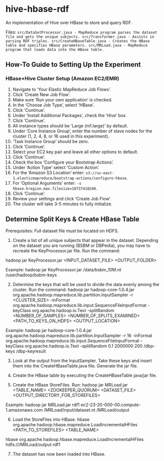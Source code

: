 hive-hbase-rdf
====================

An implementation of Hive over HBase to store and query RDF.

Files:
`src/DataSetProcessor.java - MapReduce program parses the dataset file and gets the unique subjects.
src/Transformer.java - Assists in parsing RDF triples.
src/CreateHBaseTable.java - Creates the HBase table and specifies HBase parameters.
src/MRLoad.java - MapReduce program that loads data into the HBase table.`


How-To Guide to Setting Up the Experiment
---------------------
### HBase+Hive Cluster Setup (Amazon EC2/EMR)

1. Navigate to ‘Your Elastic MapReduce Job Flows’.
2. Click ‘Create New Job Flow’.
3. Make sure ‘Run your own application’ is checked.
4. In the ‘Choose Job Type’, select ‘HBase’.
5. Click ‘Continue’.
6. Under ‘Install Additional Packages’, check the ‘Hive’ box.
7. Click ‘Continue’.
8. All instance types should be ‘Large (m1.large)’ by default.
9. Under ‘Core Instance Group’, enter the number of slave nodes for the cluster (1, 2, 4, 8, or 16 used in this experiment).
10.	‘Task Instance Group’ should be zero.
11.	Click ‘Continue’.
12.	Select your EC2 key pair and leave all other options to default.
13.	Click ‘Continue’.
14.	Check the box ‘Configure your Bootstrap Actions’.
15. Under ‘Action Type’ select ‘Custom Action’.
16. For the ‘Amazon S3 Location’ enter: `s3://us-east-1.elasticmapreduce/bootstrap-actions/configure-hbase`.
17. For ‘Optional Arguments’ enter: `-s hbase.hregion.max.filesize=10737418240`.
18. Click ‘Continue’.
19. Review your settings and click ‘Create Job Flow’.
20. The cluster will take 3-5 minutes to fully initialize. 


Determine Split Keys & Create HBase Table
--------------
Prerequisites:
Full dataset file must be located on HDFS.

1. Create a list of all unique subjects that appear in the dataset. Depending on the dataset you are running (BSBM or DBPedia), you may have to recreate the KeyProcessor.jar file. Run the command:

hadoop jar KeyProcessor.jar <INPUT_DATASET_FILE> <OUTPUT_FOLDER>

Example: hadoop jar KeyProcessor.jar /data/bsbm_10M.nt /user/hadoop/bsbm-keys

2. Determine the keys that will be used to divide the data evenly among the cluster. Run the command:
hadoop jar hadoop-core-1.0.4.jar org.apache.hadoop.mapreduce.lib.partition.InputSampler -r <CLUSTER_SIZE> -inFormat org.apache.hadoop.mapreduce.lib.input.SequenceFileInputFormat -keyClass org.apache.hadoop.io.Text -splitRandom <PROBABILITY> <NUMBER_OF_SAMPLES> <NUMBER_OF_SPLITS_EXAMINED> <PATH_TO_KEYS_ON_HDFS> <OUTPUT_LOCATION>

Example:
hadoop jar hadoop-core-1.0.4.jar org.apache.hadoop.mapreduce.lib.partition.InputSampler -r 16 -inFormat org.apache.hadoop.mapreduce.lib.input.SequenceFileInputFormat -keyClass org.apache.hadoop.io.Text -splitRandom 0.1 2000000 200 /dbp-keys /dbp-keyresult

3. Look at the output from the InputSampler. Take these keys and insert them into the CreateHBaseTable.java file. Generate the jar file.

4. Create the HBase table by executing the CreateHBaseTable java/jar file.

5. Create the HBase StoreFiles.
Run:
hadoop jar MRLoad.jar <TABLE_NAME> <ZOOKEEPER_QUORUM> <DATASET_FILE> <OUTPUT_DIRECTORY_FOR_STOREFILES>

Example:
hadoop jar MRLoad.jar rdf1 ec2-23-20-000-00.compute-1.amazonaws.com /MRLoad/input/dataset.nt /MRLoad/output

6. Load the StoreFiles into HBase.
hbase org.apache.hadoop.hbase.mapreduce.LoadIncrementalHFiles <PATH_TO_STOREFILES> <TABLE_NAME>

hbase org.apache.hadoop.hbase.mapreduce.LoadIncrementalHFiles hdfs:///MRLoad/output rdf1

7. The dataset has now been loaded into HBase.
